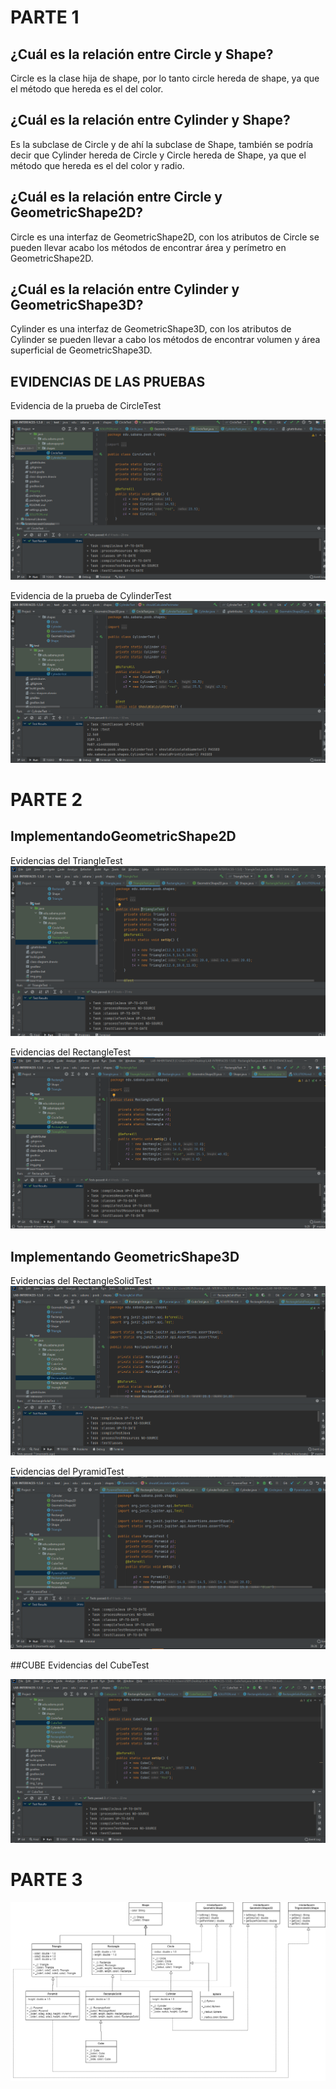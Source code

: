 # PARTE 1
## ¿Cuál es la relación entre Circle y Shape? 

Circle es la clase hija de shape, por lo tanto circle hereda de shape, ya que el método que hereda es el del color.

## ¿Cuál es la relación entre Cylinder y Shape? 

Es la subclase de Circle y de ahí la subclase de Shape, también se podría decir que Cylinder hereda de Circle y Circle hereda de Shape, ya que el método que hereda es el del color y radio.

## ¿Cuál es la relación entre Circle y GeometricShape2D?

Circle es una interfaz de GeometricShape2D, con los atributos de Circle se pueden llevar acabo los métodos de encontrar área y perímetro en GeometricShape2D.

## ¿Cuál es la relación entre Cylinder y GeometricShape3D? 

Cylinder es una interfaz de GeometricShape3D, con los atributos de Cylinder se pueden llevar a cabo los métodos de encontrar volumen y área superficial de GeometricShape3D.

## EVIDENCIAS DE LAS PRUEBAS

Evidencia de la prueba de CircleTest

![img_1.png](img_1.png)

Evidencia de la prueba de CylinderTest
![img.png](img.png)

# PARTE 2

## ImplementandoGeometricShape2D

Evidencias del TriangleTest
![img_2.png](img_2.png)

Evidencias del RectangleTest 
![img_3.png](img_3.png)

## Implementando GeometricShape3D

Evidencias del RectangleSolidTest
![img_7.png](img_7.png)

Evidencias del PyramidTest
![img_10.png](img_10.png)


##CUBE
Evidencias del CubeTest

![img_6.png](img_6.png)

# PARTE 3

![img_8.png](img_8.png)

